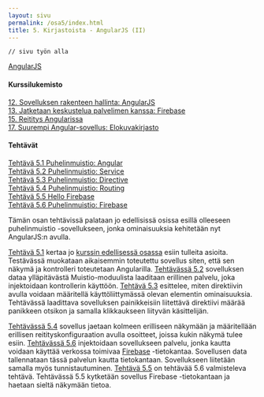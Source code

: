 ```yaml
---
layout: sivu
permalink: /osa5/index.html 
title: 5. Kirjastoista - AngularJS (II)
---
```


~~~
// sivu työn alla
~~~

[AngularJS](https://angularjs.org)


#### Kurssilukemisto

[12. Sovelluksen rakenteen hallinta: AngularJS]({{site.baseurl}}/weso/#12-Sovelluksen-rakenteen-hallinta:-AngularJS)   
[13. Jatketaan keskustelua palvelimen kanssa: Firebase]({{site.baseurl}}/weso/#13-Jatketaan-keskustelua-palvelimen-kanssa:-Firebase)   
[15. Reititys Angularissa]({{site.baseurl}}/weso/#15-Reititys-Angularissa)   
[17. Suurempi Angular-sovellus: Elokuvakirjasto]({{site.baseurl}}/weso/#17-Suurempi-Angular-sovellus:-Elokuvakirjasto)   


#### Tehtävät

[Tehtävä 5.1 Puhelinmuistio: Angular](tehtava51)   
[Tehtävä 5.2 Puhelinmuistio: Service](tehtava52)   
[Tehtävä 5.3 Puhelinmuistio: Directive](tehtava53)   
[Tehtävä 5.4 Puhelinmuistio: Routing](tehtava54)   
[Tehtävä 5.5 Hello Firebase](tehtava55)   
[Tehtävä 5.6 Puhelinmuistio: Firebase](tehtava56)   

Tämän osan tehtävissä palataan jo edellisissä osissa esillä olleeseen puhelinmuistio -sovellukseen, jonka ominaisuuksia kehitetään nyt AngularJS:n avulla.

[Tehtävä 5.1](tehtava51) kertaa jo [kurssin edellisessä osassa](../osa4) esiin tulleita asioita. Testävässä muokataan aikaisemmin toteutettu sovellus siten, että sen näkymä ja kontrolleri toteutetaan Angularilla. [Tehtävässä 5.2](tehtava52) sovelluksen dataa ylläpitävästä Muistio-moduulista laaditaan erillinen palvelu, joka injektoidaan kontrollerin käyttöön. [Tehtävä 5.3](tehtava53) esittelee, miten direktiivin avulla voidaan määritellä käyttöliittymässä olevan elementin ominaisuuksia. Tehtävässä laadittava sovelluksen painikkeisiin liitettävä direktiivi määrää panikkeen otsikon ja samalla klikkaukseen liityvän käsittelijän.

[Tehtävässä 5.4](tehtava54) sovellus jaetaan kolmeen erilliseen näkymään ja määritellään erillisen reitityskonfiguraation avulla osoitteet, joissa kukin näkymä tulee esiin. [Tehtävässä 5.6](tehtava56) injektoidaan sovellukseen palvelu, jonka kautta voidaan käyttää verkossa toimivaa [Firebase][Firebase] -tietokantaa. Sovellusen data tallennataan tässä palvelun kautta tietokantaan. Sovellukseen liitetään samalla myös tunnistautuminen. [Tehtävä 5.5](tehtava55) on tehtävää 5.6 valmisteleva tehtävä. Tehtävässä 5.5 kytketään sovellus Firebase -tietokantaan ja haetaan sieltä näkymään tietoa.

[Firebase]: https://firebase.google.com


